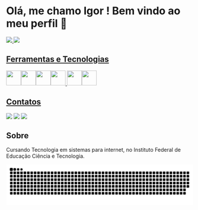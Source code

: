 # Olá, me chamo Igor ! Bem vindo ao meu perfil 👋 #
<div>
<a href="https://github.com/seu-usuário-aqui">
<img height="180em" src="https://github-readme-stats.vercel.app/api/top-langs/?username=IgorAuguusto&layout=compact&langs_count=7&theme=dracula"/>
<img height="180em" src="https://github-readme-stats.vercel.app/api?username=IgorAuguusto&show_icons=true&theme=dracula&include_all_commits=true&count_private=true"/>
</div>

## Ferramentas e Tecnologias ##

<img src="https://cdn.jsdelivr.net/gh/devicons/devicon/icons/git/git-original.svg" width="40" height="40"/><img src="https://cdn.jsdelivr.net/gh/devicons/devicon/icons/java/java-original.svg" width="40" height="40"/><img src="https://cdn.jsdelivr.net/gh/devicons/devicon/icons/python/python-original.svg" width="40" height="40"/><img src="https://cdn.jsdelivr.net/gh/devicons/devicon/icons/c/c-original.svg" width="40" height="40"/>
<img src="https://cdn.jsdelivr.net/gh/devicons/devicon/icons/html5/html5-original.svg" width="40" height="40"/><img src="https://cdn.jsdelivr.net/gh/devicons/devicon/icons/css3/css3-original.svg" width="40" height="40"/>
 
## Contatos ##
<div>
  <a href="https://www.instagram.com/igoraugusto36/" target="_blank"><img src="https://img.shields.io/badge/-Instagram-%23E4405F?style=for-the-badge&logo=instagram&logoColor=white" target="_blank"></a>
  <a href = "mailto:igoraugusto36s@gmail.com"><img src="https://img.shields.io/badge/Gmail-D14836?style=for-the-badge&logo=gmail&logoColor=white" target="_blank"></a>
  <a href="https://www.linkedin.com/in/igor3663/" target="_blank"><img src="https://img.shields.io/badge/-LinkedIn-%230077B5?style=for-the-badge&logo=linkedin&logoColor=white" target="_blank"></a>
</div>

## Sobre ##
Cursando Tecnologia em sistemas para internet, no Instituto Federal de
Educação Ciência e Tecnologia.

<picture>
  <source media="(prefers-color-scheme: dark)" srcset="https://raw.githubusercontent.com/IgorAuguusto/IgorAuguusto/output/github-contribution-grid-snake-dark.svg">
  <source media="(prefers-color-scheme: light)" srcset="https://raw.githubusercontent.com/IgorAuguusto/IgorAuguusto/output/github-contribution-grid-snake.svg">
  <img alt="github contribution grid snake animation" src="https://raw.githubusercontent.com/IgorAuguusto/IgorAuguusto/output/github-contribution-grid-snake.svg">
</picture>
